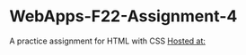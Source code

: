 # WebApps-F22-Assignment-4
A practice assignment for HTML with CSS
[Hosted at:](https://44-563-web-apps-f22.github.io/44563-webapps-assignment-4-maramdeepak/opera.html)